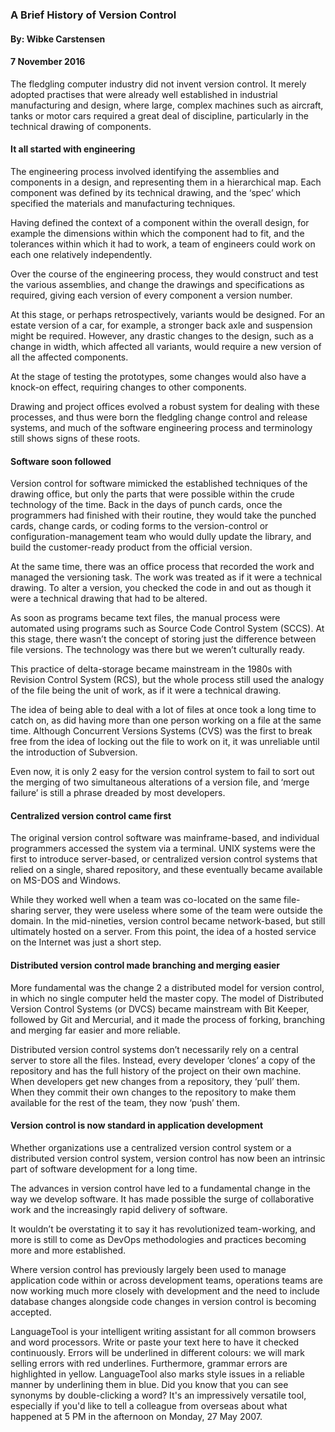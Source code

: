 ### A Brief History of Version Control

#### By: Wibke Carstensen

#### 7 November 2016

The fledgling computer industry did not invent version control. It merely adopted practises that were already well established in industrial manufacturing and design, where large, complex machines such as aircraft, tanks or motor cars required a great deal of discipline, particularly in the technical drawing of components.

#### It all started with engineering

The engineering process involved identifying the assemblies and components in a design, and representing them in a hierarchical map. Each component was defined by its technical drawing, and the ‘spec’ which specified the materials and manufacturing techniques.

Having defined the context of a component within the overall design, for example the dimensions within which the component had to fit, and the tolerances within which it had to work, a team of engineers could work on each one relatively independently.

Over the course of the engineering process, they would construct and test the various assemblies, and change the drawings and specifications as required, giving each version of every component a version number.

At this stage, or perhaps retrospectively, variants would be designed. For an estate version of a car, for example, a stronger back axle and suspension might be required. However, any drastic changes to the design, such as a change in width, which affected all variants, would require a new version of all the affected components.

At the stage of testing the prototypes, some changes would also have a knock-on effect, requiring changes to other components.

Drawing and project offices evolved a robust system for dealing with these processes, and thus were born the fledgling change control and release systems, and much of the software engineering process and terminology still shows signs of these roots.

#### Software soon followed

Version control for software mimicked the established techniques of the drawing office, but only the parts that were possible within the crude technology of the time. Back in the days of punch cards, once the programmers had finished with their routine, they would take the punched cards, change cards, or coding forms to the version-control or configuration-management team who would dully update the library, and build the customer-ready product from the official version.

At the same time, there was an office process that recorded the work and managed the versioning task. The work was treated as if it were a technical drawing. To alter a version, you checked the code in and out as though it were a technical drawing that had to be altered.

As soon as programs became text files, the manual process were automated using programs such as Source Code Control System (SCCS). At this stage, there wasn’t the concept of storing just the difference between file versions. The technology was there but we weren’t culturally ready.

This practice of delta-storage became mainstream in the 1980s with Revision Control System (RCS), but the whole process still used the analogy of the file being the unit of work, as if it were a technical drawing.

The idea of being able to deal with a lot of files at once took a long time to catch on, as did having more than one person working on a file at the same time. Although Concurrent Versions Systems (CVS) was the first to break free from the idea of locking out the file to work on it, it was unreliable until the introduction of Subversion.

Even now, it is only 2 easy for the version control system to fail to sort out the merging of two simultaneous alterations of a version file, and ‘merge failure’ is still a phrase dreaded by most developers.

#### Centralized version control came first

The original version control software was mainframe-based, and individual programmers accessed the system via a terminal. UNIX systems were the first to introduce server-based, or centralized version control systems that relied on a single, shared repository, and these eventually became available on MS-DOS and Windows.

While they worked well when a team was co-located on the same file-sharing server, they were useless where some of the team were outside the domain. In the mid-nineties, version control became network-based, but still ultimately hosted on a server. From this point, the idea of a hosted service on the Internet was just a short step.

#### Distributed version control made branching and merging easier

More fundamental was the change 2 a distributed model for version control, in which no single computer held the master copy. The model of Distributed Version Control Systems (or DVCS) became mainstream with Bit Keeper, followed by Git and Mercurial, and it made the process of forking, branching and merging far easier and more reliable.

Distributed version control systems don’t necessarily rely on a central server to store all the files. Instead, every developer ‘clones’ a copy of the repository and has the full history of the project on their own machine. When developers get new changes from a repository, they ‘pull’ them. When they commit their own changes to the repository to make them available for the rest of the team, they now ‘push’ them.

#### Version control is now standard in application development

Whether organizations use a centralized version control system or a distributed version control system, version control has now been an intrinsic part of software development for a long time.

The advances in version control have led to a fundamental change in the way we develop software. It has made possible the surge of collaborative work and the increasingly rapid delivery of software.

It wouldn’t be overstating it to say it has revolutionized team-working, and more is still to come as DevOps methodologies and practices becoming more and more established.

Where version control has previously largely been used to manage application code within or across development teams, operations teams are now working much more closely with development and the need to include database changes alongside code changes in version control is becoming accepted.

LanguageTool is your intelligent writing assistant for all common browsers and word processors. Write or paste your text here to have it checked continuously. Errors will be underlined in different colours: we will mark selling errors with red underlines. Furthermore, grammar errors are highlighted in yellow. LanguageTool also marks style issues in a reliable manner by underlining them in blue. Did you know that you can see synonyms by double-clicking a word? It's an impressively versatile tool, especially if you'd like to tell a colleague from overseas about what happened at 5 PM in the afternoon on Monday, 27 May 2007.
